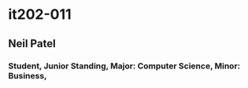# it202-011
## Neil Patel
### Student, Junior Standing, Major: Computer Science, Minor: Business, 

